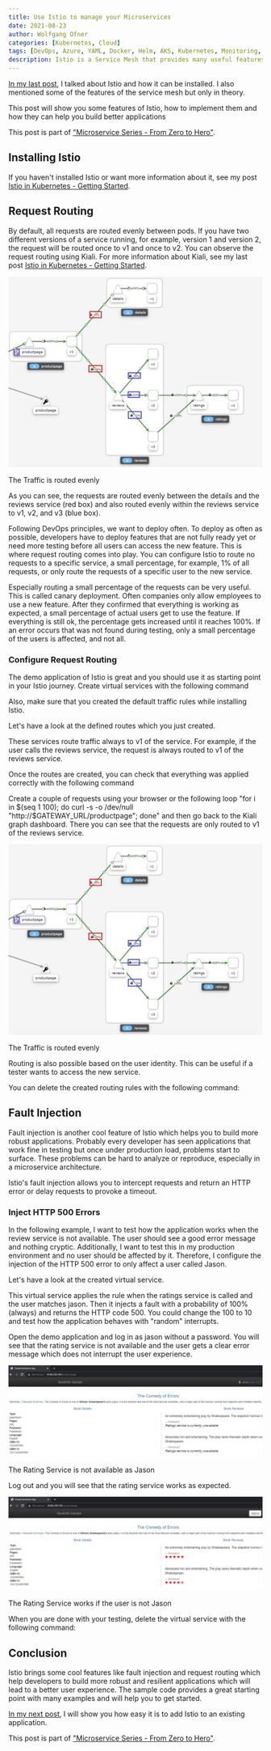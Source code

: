 ```yaml
---
title: Use Istio to manage your Microservices
date: 2021-08-23
author: Wolfgang Ofner
categories: [Kubernetes, Cloud]
tags: [DevOps, Azure, YAML, Docker, Helm, AKS, Kubernetes, Monitoring, Prometheus, Grafana, Istio, Kiali]
description: Istio is a Service Mesh that provides many useful features like Request Routing or Fault Injection which help developers to build more robust applications.
---
```


[In my last post](/istio-getting-started), I talked about Istio and how it can be installed. I also mentioned some of the features of the service mesh but only in theory. 

This post will show you some features of Istio, how to implement them and how they can help you build better applications

This post is part of ["Microservice Series - From Zero to Hero"](/microservice-series-from-zero-to-hero).

## Installing Istio

If you haven't installed Istio or want more information about it, see my post [Istio in Kubernetes - Getting Started](/istio-getting-started).

## Request Routing

By default, all requests are routed evenly between pods. If you have two different versions of a service running, for example, version 1 and version 2, the request will be routed once to v1 and once to v2. You can observe the request routing using Kiali. For more information about Kiali, see my last post [Istio in Kubernetes - Getting Started](/istio-getting-started).

<div class="col-12 col-sm-10 aligncenter">
  <a href="/assets/img/posts/2021/08/The-Traffic-is-routed-evenly.jpg"><img loading="lazy" src="/assets/img/posts/2021/08/The-Traffic-is-routed-evenly.jpg" alt="The Traffic is routed evenly" /></a>
  
  <p>
   The Traffic is routed evenly
  </p>
</div>

As you can see, the requests are routed evenly between the details and the reviews service (red box) and also routed evenly within the reviews service to v1, v2, and v3 (blue box).

Following DevOps principles, we want to deploy often. To deploy as often as possible, developers have to deploy features that are not fully ready yet or need more testing before all users can access the new feature. This is where request routing comes into play. You can configure Istio to route no requests to a specific service, a small percentage, for example, 1% of all requests, or only route the requests of a specific user to the new service.

Especially routing a small percentage of the requests can be very useful. This is called canary deployment. Often companies only allow employees to use a new feature. After they confirmed that everything is working as expected, a small percentage of actual users get to use the feature. If everything is still ok, the percentage gets increased until it reaches 100%. If an error occurs that was not found during testing, only a small percentage of the users is affected, and not all.

### Configure Request Routing

The demo application of Istio is great and you should use it as starting point in your Istio journey. Create virtual services with the following command 

<script src="https://gist.github.com/WolfgangOfner/f7407ccfa0b17430ab3bd38161686d0e.js"></script>

Also, make sure that you created the default traffic rules while installing Istio.

<script src="https://gist.github.com/WolfgangOfner/9d8e1a6b1300e22a9c9b206649bad253.js"></script>

Let's have a look at the defined routes which you just created. 

<script src="https://gist.github.com/WolfgangOfner/9e5fb935538008b11ccb9d6af1321236.js"></script>

These services route traffic always to v1 of the service. For example, if the user calls the reviews service, the request is always routed to v1 of the reviews service. 

Once the routes are created, you can check that everything was applied correctly with the following command

<script src="https://gist.github.com/WolfgangOfner/30de46a9bf096d3816a634f3a4fb4b9a.js"></script>

Create a couple of requests using your browser or the following loop "for i in $(seq 1 100); do curl -s -o /dev/null "http://$GATEWAY_URL/productpage"; done" and then go back to the Kiali graph dashboard. There you can see that the requests are only routed to v1 of the reviews service.

<div class="col-12 col-sm-10 aligncenter">
  <a href="/assets/img/posts/2021/08/The-Traffic-is-routed-evenly.jpg"><img loading="lazy" src="/assets/img/posts/2021/08/The-Traffic-is-routed-evenly.jpg" alt="The Traffic is routed evenly" /></a>
  
  <p>
   The Traffic is routed evenly
  </p>
</div>

Routing is also possible based on the user identity. This can be useful if a tester wants to access the new service. 

You can delete the created routing rules with the following command:

<script src="https://gist.github.com/WolfgangOfner/a15fa9a8e64b1e9994b704306834e75b.js"></script>

## Fault Injection

Fault injection is another cool feature of Istio which helps you to build more robust applications. Probably every developer has seen applications that work fine in testing but once under production load, problems start to surface. These problems can be hard to analyze or reproduce, especially in a microservice architecture. 

Istio's fault injection allows you to intercept requests and return an HTTP error or delay requests to provoke a timeout. 

### Inject HTTP 500 Errors

In the following example, I want to test how the application works when the review service is not available. The user should see a good error message and nothing cryptic. Additionally, I want to test this in my production environment and no user should be affected by it. Therefore, I configure the injection of the HTTP 500 error to only affect a user called Jason.

<script src="https://gist.github.com/WolfgangOfner/aef775613ecbc7397554900206aebc1f.js"></script>

Let's have a look at the created virtual service.

<script src="https://gist.github.com/WolfgangOfner/af582f971748d3a442bb847df255178e.js"></script>

This virtual service applies the rule when the ratings service is called and the user matches jason. Then it injects a fault with a probability of 100% (always) and returns the HTTP code 500. You could change the 100 to 10 and test how the application behaves with "random" interrupts.

Open the demo application and log in as jason without a password. You will see that the rating service is not available and the user gets a clear error message which does not interrupt the user experience.

<div class="col-12 col-sm-10 aligncenter">
  <a href="/assets/img/posts/2021/08/The-Rating-Service-is-not-available-as-Jason.jpg"><img loading="lazy" src="/assets/img/posts/2021/08/The-Rating-Service-is-not-available-as-Jason.jpg" alt="The Rating Service is not available as Jason" /></a>
  
  <p>
   The Rating Service is not available as Jason
  </p>
</div>

Log out and you will see that the rating service works as expected.

<div class="col-12 col-sm-10 aligncenter">
  <a href="/assets/img/posts/2021/08/The-Rating-Service-works-if-the-user-is-not-Jason.jpg"><img loading="lazy" src="/assets/img/posts/2021/08/The-Rating-Service-works-if-the-user-is-not-Jason.jpg" alt="The Rating Service works if the user is not Jason" /></a>
  
  <p>
   The Rating Service works if the user is not Jason
  </p>
</div>

When you are done with your testing, delete the virtual service with the following command:

<script src="https://gist.github.com/WolfgangOfner/43df89b8b3168cac8ddb08e4df468f4b.js"></script>

## Conclusion

Istio brings some cool features like fault injection and request routing which help developers to build more robust and resilient applications which will lead to a better user experience. The sample code provides a great starting point with many examples and will help you to get started.

[In my next post](/add-Istio-to-existing-microservice-in-kubernetes), I will show you how easy it is to add Istio to an existing application.

This post is part of ["Microservice Series - From Zero to Hero"](/microservice-series-from-zero-to-hero).